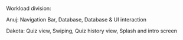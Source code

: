 Workload division:

Anuj:
  Navigation Bar,
  Database,
  Database & UI interaction
  
Dakota:
  Quiz view, 
  Swiping,
  Quiz history view,
  Splash and intro screen

